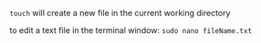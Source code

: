 `touch` will create a new file in the current working directory  

to edit a text file in the terminal window:  `sudo nano fileName.txt`